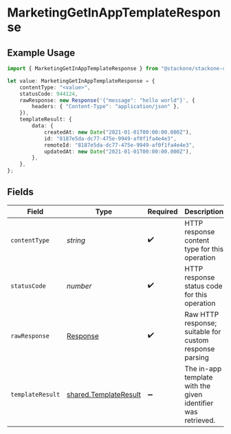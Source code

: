 # MarketingGetInAppTemplateResponse

## Example Usage

```typescript
import { MarketingGetInAppTemplateResponse } from "@stackone/stackone-client-ts/sdk/models/operations";

let value: MarketingGetInAppTemplateResponse = {
    contentType: "<value>",
    statusCode: 944124,
    rawResponse: new Response('{"message": "hello world"}', {
        headers: { "Content-Type": "application/json" },
    }),
    templateResult: {
        data: {
            createdAt: new Date("2021-01-01T00:00:00.000Z"),
            id: "8187e5da-dc77-475e-9949-af0f1fa4e4e3",
            remoteId: "8187e5da-dc77-475e-9949-af0f1fa4e4e3",
            updatedAt: new Date("2021-01-01T00:00:00.000Z"),
        },
    },
};
```

## Fields

| Field                                                                 | Type                                                                  | Required                                                              | Description                                                           |
| --------------------------------------------------------------------- | --------------------------------------------------------------------- | --------------------------------------------------------------------- | --------------------------------------------------------------------- |
| `contentType`                                                         | *string*                                                              | :heavy_check_mark:                                                    | HTTP response content type for this operation                         |
| `statusCode`                                                          | *number*                                                              | :heavy_check_mark:                                                    | HTTP response status code for this operation                          |
| `rawResponse`                                                         | [Response](https://developer.mozilla.org/en-US/docs/Web/API/Response) | :heavy_check_mark:                                                    | Raw HTTP response; suitable for custom response parsing               |
| `templateResult`                                                      | [shared.TemplateResult](../../../sdk/models/shared/templateresult.md) | :heavy_minus_sign:                                                    | The in-app template with the given identifier was retrieved.          |